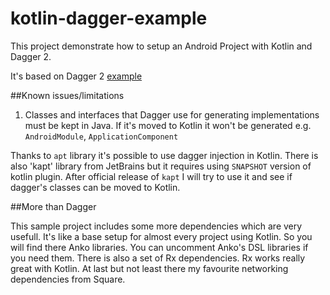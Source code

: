 kotlin-dagger-example
=====================

This project demonstrate how to setup an Android Project with Kotlin and Dagger 2.

It's based on Dagger 2 [example](https://github.com/google/dagger/tree/master/examples/android-simple)

##Known issues/limitations

1. Classes and interfaces that Dagger use for generating implementations must be kept in Java. If it's moved to Kotlin it won't be generated e.g. `AndroidModule`, `ApplicationComponent`

Thanks to `apt` library it's possible to use dagger injection in Kotlin.
There is also 'kapt' library from JetBrains but it requires using `SNAPSHOT` version of kotlin plugin.
After official release of `kapt` I will try to use it and see if dagger's classes can be moved to Kotlin.

##More than Dagger

This sample project includes some more dependencies which are very usefull. It's like a base setup for almost every project using Kotlin.
So you will find there Anko libraries. You can uncomment Anko's DSL libraries if you need them.
There is also a set of Rx dependencies. Rx works really great with Kotlin.
At last but not least there my favourite networking dependencies from Square.